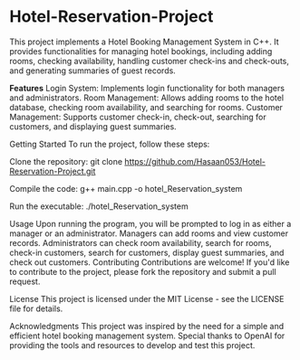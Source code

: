 # Hotel-Reservation-Project

This project implements a Hotel Booking Management System in C++. It provides functionalities for managing hotel bookings, including adding rooms, checking availability, handling customer check-ins and check-outs, and generating summaries of guest records.

<b>Features</b>
Login System: Implements login functionality for both managers and administrators.
Room Management: Allows adding rooms to the hotel database, checking room availability, and searching for rooms.
Customer Management: Supports customer check-in, check-out, searching for customers, and displaying guest summaries.

Getting Started
To run the project, follow these steps:

Clone the repository:
git clone https://github.com/Hasaan053/Hotel-Reservation-Project.git

Compile the code:
g++ main.cpp -o hotel_Reservation_system

Run the executable:
./hotel_Reservation_system

Usage
Upon running the program, you will be prompted to log in as either a manager or an administrator.
Managers can add rooms and view customer records.
Administrators can check room availability, search for rooms, check-in customers, search for customers, display guest summaries, and check out customers.
Contributing
Contributions are welcome! If you'd like to contribute to the project, please fork the repository and submit a pull request.

License
This project is licensed under the MIT License - see the LICENSE file for details.

Acknowledgments
This project was inspired by the need for a simple and efficient hotel booking management system.
Special thanks to OpenAI for providing the tools and resources to develop and test this project.
